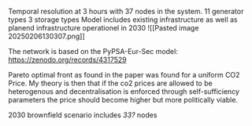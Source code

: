 Temporal resolution at 3 hours with 37 nodes in the system.
11 generator types
3 storage types
Model includes existing infrastructure as well as planend infrastructure operationel in 2030
![[Pasted image 20250206130307.png]]

The network is based on the PyPSA-Eur-Sec model: https://zenodo.org/records/4317529

Pareto optimal front as found in the paper was found for a uniform CO2 Price. My theory is then that if the co2 prices are allowed to be heterogenous and decentralisation is enforced through self-sufficiency parameters the price should become higher but more politically viable. 

2030 brownfield scenario includes *33?* nodes